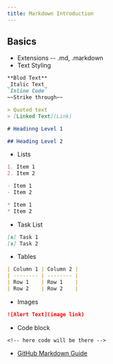 ```yaml
---
title: Markdown Introduction
---
```


## Basics

- Extensions -- .md, .markdown
- Text Styling

```md
**Blod Text**
_Italic Text_
`Inline Code`
~~Strike through~~

> Quoted text
> [Linked Text](Link)

# Headinng Level 1

## Heading Level 2
```

- Lists

```md
1. Item 1
2. Item 2

- Item 1
- Item 2

* Item 1
* Item 2
```

- Task List

```md
[x] Task 1
[x] Task 2
```

- Tables

```md
| Column 1 | Column 2 |
| -------- | -------- |
| Row 1    | Row 1    |
| Row 2    | Row 2    |
```

- Images

```md
![Alert Text](image link)
```

- Code block

```EXTENSION -- {js, html, java, py}
<!-- here code will be there -->
```

- [GitHub Markdown Guide](https://guides.github.com/pdfs/markdown-cheatsheet-online.pdf)
